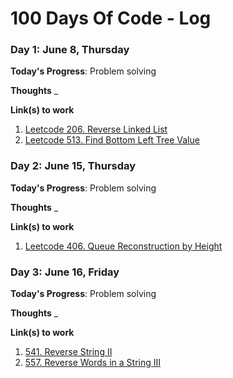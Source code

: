 # 100 Days Of Code - Log

### Day 1: June 8, Thursday

**Today's Progress**: Problem solving

**Thoughts** \_

**Link(s) to work**
1. [Leetcode 206. Reverse Linked List](https://github.com/bolatov/leetcode/commit/34c83709c302070e5982d1e0c8a10fda4f5126ee)
2. [Leetcode 513. Find Bottom Left Tree Value](https://github.com/bolatov/leetcode/commit/1be1747078d0e385c75669556633c978ce577445)


### Day 2: June 15, Thursday

**Today's Progress**: Problem solving

**Thoughts** \_

**Link(s) to work**
1. [Leetcode 406. Queue Reconstruction by Height](https://github.com/bolatov/leetcode/commit/c164594495cddf45d457f3fdefaa63fcf285c36b)


### Day 3: June 16, Friday

**Today's Progress**: Problem solving

**Thoughts** \_

**Link(s) to work**
1. [541. Reverse String II](https://github.com/bolatov/leetcode/commit/6587cd22f482d8d2a5892618f3c614e80efbf707)
2. [557. Reverse Words in a String III](https://github.com/bolatov/leetcode/commit/3247bca6cc90018a53d980ab1cc9a14b8dc3034a)
